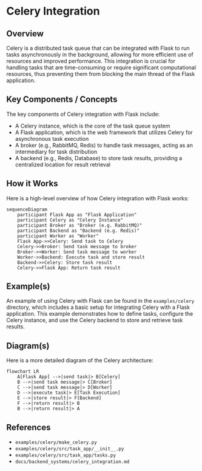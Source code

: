 # Celery Integration
## Overview
Celery is a distributed task queue that can be integrated with Flask to run tasks asynchronously in the background, allowing for more efficient use of resources and improved performance. This integration is crucial for handling tasks that are time-consuming or require significant computational resources, thus preventing them from blocking the main thread of the Flask application.

## Key Components / Concepts
The key components of Celery integration with Flask include:
* A Celery instance, which is the core of the task queue system
* A Flask application, which is the web framework that utilizes Celery for asynchronous task execution
* A broker (e.g., RabbitMQ, Redis) to handle task messages, acting as an intermediary for task distribution
* A backend (e.g., Redis, Database) to store task results, providing a centralized location for result retrieval

## How it Works
Here is a high-level overview of how Celery integration with Flask works:
```mermaid
sequenceDiagram
    participant Flask App as "Flask Application"
    participant Celery as "Celery Instance"
    participant Broker as "Broker (e.g. RabbitMQ)"
    participant Backend as "Backend (e.g. Redis)"
    participant Worker as "Worker"
    Flask App->>Celery: Send task to Celery
    Celery->>Broker: Send task message to broker
    Broker->>Worker: Send task message to worker
    Worker->>Backend: Execute task and store result
    Backend->>Celery: Store task result
    Celery->>Flask App: Return task result
```
## Example(s)
An example of using Celery with Flask can be found in the `examples/celery` directory, which includes a basic setup for integrating Celery with a Flask application. This example demonstrates how to define tasks, configure the Celery instance, and use the Celery backend to store and retrieve task results.

## Diagram(s)
Here is a more detailed diagram of the Celery architecture:
```mermaid
flowchart LR
    A[Flask App] -->|send task|> B[Celery]
    B -->|send task message|> C[Broker]
    C -->|send task message|> D[Worker]
    D -->|execute task|> E[Task Execution]
    E -->|store result|> F[Backend]
    F -->|return result|> B
    B -->|return result|> A
```
## References
* `examples/celery/make_celery.py`
* `examples/celery/src/task_app/__init__.py`
* `examples/celery/src/task_app/tasks.py`
* `docs/backend_systems/celery_integration.md`